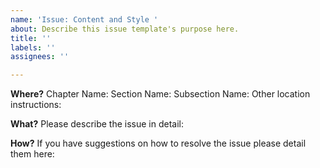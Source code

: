 ```yaml
---
name: 'Issue: Content and Style '
about: Describe this issue template's purpose here.
title: ''
labels: ''
assignees: ''

---
```


**Where?**
Chapter Name:
Section Name:
Subsection Name:
Other location instructions:


**What?**
Please describe the issue in detail:


**How?**
If you have suggestions on how to resolve the issue please detail them here:
